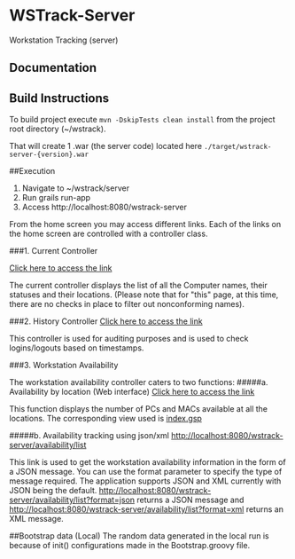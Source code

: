 WSTrack-Server
==============

Workstation Tracking (server)

Documentation
-------------

Build Instructions
-------------
To build project execute `mvn -DskipTests clean install` from the project root directory (~/wstrack). 

That will create 1 .war (the server code) located here `./target/wstrack-server-{version}.war`

##Execution

1. Navigate to ~/wstrack/server
2. Run grails run-app
3. Access http://localhost:8080/wstrack-server

From the home screen you may access different links. Each of the links  on the home screen are controlled with a controller class. 

###1. Current Controller

[Click here to access the link](http://localhost:8080/wstrack-server/current/list?max=10&sort=timestamp&order=desc)

The current controller displays the list of all the Computer names, their statuses and their locations. (Please note that for "this" page, at this time, there are no checks in place to filter out nonconforming names).

###2. History Controller
[Click here to access the link](http://localhost:8080/wstrack-server/history/list?max=10&sort=timestamp&order=desc)

This controller is used for auditing purposes and is used to check logins/logouts based on timestamps.

###3. Workstation Availability

The workstation availability controller caters to two functions:
#####a. Availability by location (Web interface)
[Click here to access the link](http://localhost:8080/wstrack-server/history/list?max=10&sort=timestamp&order=desc)

This function displays the number of PCs and MACs available at all the locations. The corresponding view used is [index.gsp](grails-app/views/availability/index.gsp)

#####b. Availability tracking using json/xml
[http://localhost:8080/wstrack-server/availability/list](http://localhost:8080/wstrack-server/availability/list)

This link is used to get the workstation availability information in the form of a JSON message. You can use the format parameter to specify the type of message required. The application supports JSON and XML currently with JSON being the default. 
[http://localhost:8080/wstrack-server/availability/list?format=json](http://localhost:8080/wstrack-server/availability/list?format=json) returns a JSON message and [http://localhost:8080/wstrack-server/availability/list?format=xml](http://localhost:8080/wstrack-server/availability/list?format=xml) returns an XML message.


##Bootstrap data (Local)
The random data generated in the local run is because of init() configurations made in the Bootstrap.groovy file.








